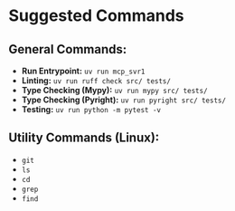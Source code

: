 # Suggested Commands

## General Commands:
*   **Run Entrypoint:** `uv run mcp_svr1`
*   **Linting:** `uv run ruff check src/ tests/`
*   **Type Checking (Mypy):** `uv run mypy src/ tests/`
*   **Type Checking (Pyright):** `uv run pyright src/ tests/`
*   **Testing:** `uv run python -m pytest -v`

## Utility Commands (Linux):
*   `git`
*   `ls`
*   `cd`
*   `grep`
*   `find`
